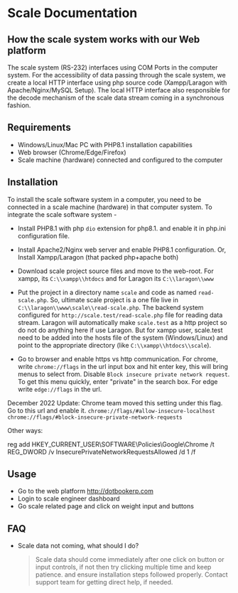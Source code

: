 # Scale Documentation

## How the scale system works with our Web platform

The scale system (RS-232) interfaces using COM Ports in the computer system. For the accessibility of data passing through the scale system, we create a local HTTP interface using php source code (Xampp/Laragon with Apache/Nginx/MySQL Setup). The local HTTP interface also responsible for the decode mechanism of the scale data stream coming in a synchronous fashion.  


## Requirements

- Windows/Linux/Mac PC with PHP8.1 installation capabilities
- Web browser (Chrome/Edge/Firefox)
- Scale machine (hardware) connected and configured to the computer

## Installation

To install the scale software system in a computer, you need to be connected in a scale machine (hardware) in that computer system. To integrate the scale software system -  
- Install PHP8.1 with php `dio` extension for php8.1. and enable it in php.ini configuration file. 
- Install Apache2/Nginx web server and enable PHP8.1 configuration. Or, Install Xampp/Laragon (that packed php+apache both)
- Download scale project source files and move to the web-root. For xampp, its `C:\\xampp\\htdocs` and for Laragon its `C:\\laragon\\www`
- Put the project in a directory name `scale` and code as named `read-scale.php`. So, ultimate scale project is a one file live in `C:\\laragon\\www\scale\\read-scale.php`. The backend system configured for `http://scale.test/read-scale.php` file for reading data stream. Laragon will automatically make `scale.test` as a http project so do not do anything here if use Laragon. But for xampp user, scale.test need to be added into the hosts file of the system (Windows/Linux) and point to the appropriate directory (like `C:\\xampp\\htdocs\\scale`). 

- Go to browser and enable https vs http communication. For chrome, write `chrome://flags` in the url input box and hit enter key, this will bring menus to select from. Disable `Block insecure private network request`. To get this menu quickly, enter "private" in the search box. For edge write `edge://flags` in the url.

December 2022 Update:
Chrome team moved this setting under this flag. Go to this url and enable it. 
`chrome://flags/#allow-insecure-localhost`
`chrome://flags/#block-insecure-private-network-requests`


Other ways:

reg add HKEY_CURRENT_USER\SOFTWARE\Policies\Google\Chrome /t REG_DWORD /v InsecurePrivateNetworkRequestsAllowed /d 1 /f


## Usage 
- Go to the web platform http://dotbookerp.com
- Login to scale engineer dashboard
- Go scale related page and click on weight input and buttons

## FAQ
- Scale data not coming, what should I do? 
  > Scale data should come immediately after one click on button or input controls, if not then try clicking multiple time and keep patience. and ensure installation steps followed properly. Contact support team for getting direct help, if needed.

